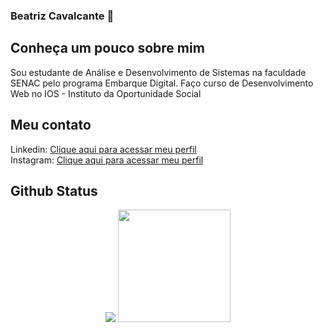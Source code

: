 ### Beatriz Cavalcante 👋

<div>
  <h2>Conheça um pouco sobre mim</h2>
  <p>
    Sou estudante de Análise e Desenvolvimento de Sistemas na faculdade SENAC pelo programa Embarque Digital.
    Faço curso de Desenvolvimento Web no IOS - Instituto da Oportunidade Social 
  </p>
</div>

<div>
  <h2>Meu contato</h2>
  <p>
    Linkedin: <a href="https://www.linkedin.com/in/beatriz-cavalcante-554542271/">Clique aqui para acessar meu perfil</a> <br>
    Instagram: <a href="https://www.instagram.com/beatriiz_cavalcante/?igshid=MmU2YjMzNjRlOQ%3D%3D">Clique aqui para acessar meu perfil</a>
  </p>
</div>
  <h2>Github Status</h2>
<div align="center">
    <img src="https://github-readme-stats.vercel.app/api/top-langs/?username=Beatriiz-Cavalcante&layout=compact&langs_count=10&theme=dracula"/> 
  <img height="180em" src="https://github-readme-stats.vercel.app/api?username=Beatriiz-Cavalcante&show_icons=true&theme=dracula&include_all_commits=true&count_private=true"/> 
 
</div>
<!--
Here are some ideas to get you started:

- 🔭 I’m currently working on ...
- 🌱 I’m currently learning ...
- 👯 I’m looking to collaborate on ...
- 🤔 I’m looking for help with ...
- 💬 Ask me about ...
- 📫 How to reach me: ...
- 😄 Pronouns: ...
- ⚡ Fun fact: ...
-->
